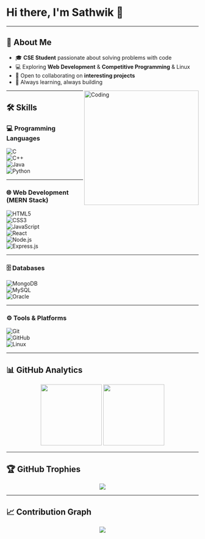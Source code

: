 # Hi there, I'm Sathwik 👋  

---

## 🌟 About Me  
- 🎓 **CSE Student** passionate about solving problems with code  
- 💻 Exploring **Web Development** & **Competitive Programming** & Linux  
- 🤝 Open to collaborating on **interesting projects**  
- 🚀 Always learning, always building  

<img align="right" alt="Coding" width="300" src="https://i.pinimg.com/originals/8d/77/9c/8d779c3c3c75c7c85f3aa2e30de9f731.gif" />

---

## 🛠 Skills  

### 💻 Programming Languages  
![C](https://img.shields.io/badge/C-00599C?style=for-the-badge&logo=c&logoColor=white)  
![C++](https://img.shields.io/badge/C++-00599C?style=for-the-badge&logo=c%2B%2B&logoColor=white)  
![Java](https://img.shields.io/badge/Java-ED8B00?style=for-the-badge&logo=openjdk&logoColor=white)  
![Python](https://img.shields.io/badge/Python-3776AB?style=for-the-badge&logo=python&logoColor=white)  

---

### 🌐 Web Development (MERN Stack)  
![HTML5](https://img.shields.io/badge/HTML5-E34F26?style=for-the-badge&logo=html5&logoColor=white)  
![CSS3](https://img.shields.io/badge/CSS3-1572B6?style=for-the-badge&logo=css3&logoColor=white)  
![JavaScript](https://img.shields.io/badge/JavaScript-F7DF1E?style=for-the-badge&logo=javascript&logoColor=black)  
![React](https://img.shields.io/badge/React-20232A?style=for-the-badge&logo=react&logoColor=61DAFB)  
![Node.js](https://img.shields.io/badge/Node.js-339933?style=for-the-badge&logo=node.js&logoColor=white)  
![Express.js](https://img.shields.io/badge/Express.js-000000?style=for-the-badge&logo=express&logoColor=white)  

---

### 🗄️ Databases  
![MongoDB](https://img.shields.io/badge/MongoDB-4EA94B?style=for-the-badge&logo=mongodb&logoColor=white)  
![MySQL](https://img.shields.io/badge/MySQL-005C84?style=for-the-badge&logo=mysql&logoColor=white)  
![Oracle](https://img.shields.io/badge/Oracle-F80000?style=for-the-badge&logo=oracle&logoColor=white)  

---

### ⚙️ Tools & Platforms  
![Git](https://img.shields.io/badge/Git-F05032?style=for-the-badge&logo=git&logoColor=white)  
![GitHub](https://img.shields.io/badge/GitHub-181717?style=for-the-badge&logo=github&logoColor=white)  
![Linux](https://img.shields.io/badge/Linux-FCC624?style=for-the-badge&logo=linux&logoColor=black)  

---

## 📊 GitHub Analytics  
<p align="center">
  <img src="https://github-readme-stats.vercel.app/api?username=SaiSathwikAnchuri&show_icons=true&theme=tokyonight" height="160" />
  <img src="https://github-readme-streak-stats.herokuapp.com/?user=SaiSathwikAnchuri&theme=tokyonight" height="160" />
</p>

---

## 🏆 GitHub Trophies  
<p align="center">
  <img src="https://github-profile-trophy.vercel.app/?username=SaiSathwikAnchuri&theme=tokyonight&row=1&column=6" />
</p>

---

## 📈 Contribution Graph  
<p align="center">
  <img src="https://github-readme-activity-graph.vercel.app/graph?username=SaiSathwikAnchuri&theme=tokyo-night" />
</p>
